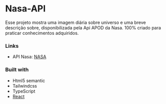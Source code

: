 # Nasa-API
Esse projeto mostra uma imagem diária sobre universo e uma breve descrição sobre, disponibilizada pela Api APOD da Nasa. 
100% criado para praticar conhecimentos adquiridos.

### Links

- API Nasa: [NASA](https://api.nasa.gov/)


### Built with

- Html5 semantic
- Tailwindcss
- TypeScript
- [React](https://reactjs.org/)
